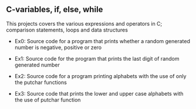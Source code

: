 ## C-variables, if, else, while 
This projects covers the various expressions and operators in C; comparison statements, loops and data structures

* Ex0: Source code for a program that prints whether a random generated number is negative, positive or zero

* Ex1: Source code for the program that prints the last digit of random generated number

* Ex2: Source code for a program printing alphabets with the use of only the putchar functions

* Ex3: Source code that prints the lower and upper case alphabets with the use of putchar function
